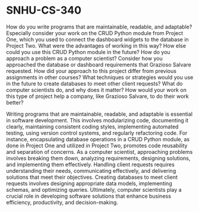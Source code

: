 # SNHU-CS-340

How do you write programs that are maintainable, readable, and adaptable? Especially consider your work on the CRUD Python module from Project One, which you used to connect the dashboard widgets to the database in Project Two. What were the advantages of working in this way? How else could you use this CRUD Python module in the future?
How do you approach a problem as a computer scientist? Consider how you approached the database or dashboard requirements that Grazioso Salvare requested. How did your approach to this project differ from previous assignments in other courses? What techniques or strategies would you use in the future to create databases to meet other client requests?
What do computer scientists do, and why does it matter? How would your work on this type of project help a company, like Grazioso Salvare, to do their work better?


Writing programs that are maintainable, readable, and adaptable is essential in software development. This involves modularizing code, documenting it clearly, maintaining consistent coding styles, implementing automated testing, using version control systems, and regularly refactoring code. For instance, encapsulating database operations in a CRUD Python module, as done in Project One and utilized in Project Two, promotes code reusability and separation of concerns. As a computer scientist, approaching problems involves breaking them down, analyzing requirements, designing solutions, and implementing them effectively. Handling client requests requires understanding their needs, communicating effectively, and delivering solutions that meet their objectives. Creating databases to meet client requests involves designing appropriate data models, implementing schemas, and optimizing queries. Ultimately, computer scientists play a crucial role in developing software solutions that enhance business efficiency, productivity, and decision-making.
